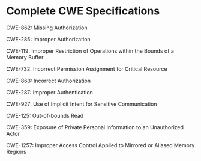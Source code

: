 

# Complete CWE Specifications

CWE-862: Missing Authorization

CWE-285: Improper Authorization

CWE-119: Improper Restriction of Operations within the Bounds of a Memory Buffer

CWE-732: Incorrect Permission Assignment for Critical Resource

CWE-863: Incorrect Authorization

CWE-287: Improper Authentication

CWE-927: Use of Implicit Intent for Sensitive Communication

CWE-125: Out-of-bounds Read

CWE-359: Exposure of Private Personal Information to an Unauthorized Actor

CWE-1257: Improper Access Control Applied to Mirrored or Aliased Memory Regions